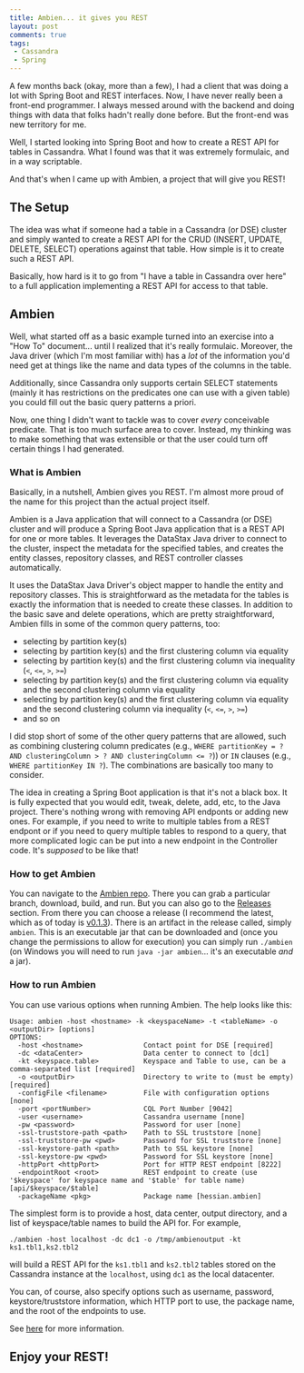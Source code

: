 ```yaml
---
title: Ambien... it gives you REST
layout: post
comments: true
tags:
 - Cassandra
 - Spring
---
```


A few months back (okay, more than a few), I had a client that was doing a lot with Spring Boot and REST interfaces. Now, I have never really been a front-end programmer. I always messed around with the backend and doing things with data that folks hadn't really done before. But the front-end was new territory for me.

Well, I started looking into Spring Boot and how to create a REST API for tables in Cassandra. What I found was that it was extremely formulaic, and in a way scriptable.  

And that's when I came up with Ambien, a project that will give you REST!

<!--excerpt-->

## The Setup

The idea was what if someone had a table in a Cassandra (or DSE) cluster and simply wanted to create a REST API for the CRUD (INSERT, UPDATE, DELETE, SELECT) operations against that table. How simple is it to create such a REST API.

Basically, how hard is it to go from "I have a table in Cassandra over here" to a full application implementing a REST API for access to that table.

## Ambien

Well, what started off as a basic example turned into an exercise into a "How To" document... until I realized that it's really formulaic. Moreover, the Java driver (which I'm most familiar with) has a _lot_ of the information you'd need get at things like the name and data types of the columns in the table.

Additionally, since Cassandra only supports certain SELECT statements (mainly it has restrictions on the predicates one can use with a given table) you could fill out the basic query patterns a priori.

Now, one thing I didn't want to tackle was to cover _every_ conceivable predicate. That is too much surface area to cover. Instead, my thinking was to make something that was extensible or that the user could turn off certain things I had generated.

### What is Ambien

Basically, in a nutshell, Ambien gives you REST. I'm almost more proud of the name for this project than the actual project itself.

Ambien is a Java application that will connect to a Cassandra (or DSE) cluster and will produce a Spring Boot Java application that is a REST API for one or more tables. It leverages the DataStax Java driver to connect to the cluster, inspect the metadata for the specified tables, and creates the entity classes, repository classes, and REST controller classes automatically.

It uses the DataStax Java Driver's object mapper to handle the entity and repository classes. This is straightforward as the metadata for the tables is exactly the information that is needed to create these classes. In addition to the basic save and delete operations, which are pretty straightforward, Ambien fills in some of the common query patterns, too:
* selecting by partition key(s)
* selecting by partition key(s) and the first clustering column via equality
* selecting by partition key(s) and the first clustering column via inequality (`<`, `<=`, `>`, `>=`)
* selecting by partition key(s) and the first clustering column via equality and the second clustering column via equality
* selecting by partition key(s) and the first clustering column via equality and the second clustering column via inequality (`<`, `<=`, `>`, `>=`)
* and so on

I did stop short of some of the other query patterns that are allowed, such as combining clustering column predicates (e.g., `WHERE partitionKey = ? AND clusteringColumn > ? AND clusteringColumn <= ?`)) or `IN` clauses (e.g., `WHERE partitionKey IN ?`). The combinations are basically too many to consider.

The idea in creating a Spring Boot application is that it's not a black box. It is fully expected that you would edit, tweak, delete, add, etc, to the Java project. There's nothing wrong with removing API endponts or adding new ones. For example, if you need to write to multiple tables from a REST endpont or if you need to query multiple tables to respond to a query, that more complicated logic can be put into a new endpoint in the Controller code. It's _supposed_ to be like that!

### How to get Ambien

You can navigate to the [Ambien repo](https://github.com/brianmhess/ambien). There you can grab a particular branch, download, build, and run. But you can also go to the [Releases](https://github.com/brianmhess/ambien/releases) section. From there you can choose a release (I recommend the latest, which as of today is [v0.1.3](https://github.com/brianmhess/ambien/releases/tag/v0.1.3)). There is an artifact in the release called, simply `ambien`. This is an executable jar that can be downloaded and (once you change the permissions to allow for execution) you can simply run `./ambien` (on Windows you will need to run `java -jar ambien`... it's an executable _and_ a jar).

### How to run Ambien

You can use various options when running Ambien. The help looks like this:
```
Usage: ambien -host <hostname> -k <keyspaceName> -t <tableName> -o <outputDir> [options]
OPTIONS:
  -host <hostname>               Contact point for DSE [required]
  -dc <dataCenter>               Data center to connect to [dc1]
  -kt <keyspace.table>           Keyspace and Table to use, can be a comma-separated list [required]
  -o <outputDir>                 Directory to write to (must be empty) [required]
  -configFile <filename>         File with configuration options [none]
  -port <portNumber>             CQL Port Number [9042]
  -user <username>               Cassandra username [none]
  -pw <password>                 Password for user [none]
  -ssl-truststore-path <path>    Path to SSL truststore [none]
  -ssl-truststore-pw <pwd>       Password for SSL truststore [none]
  -ssl-keystore-path <path>      Path to SSL keystore [none]
  -ssl-keystore-pw <pwd>         Password for SSL keystore [none]
  -httpPort <httpPort>           Port for HTTP REST endpoint [8222]
  -endpointRoot <root>           REST endpoint to create (use '$keyspace' for keyspace name and '$table' for table name) [api/$keyspace/$table]
  -packageName <pkg>             Package name [hessian.ambien]
```

The simplest form is to provide a host, data center, output directory, and a list of keyspace/table names to build the API for. For example,
```
./ambien -host localhost -dc dc1 -o /tmp/ambienoutput -kt ks1.tbl1,ks2.tbl2
```
will build a REST API for the `ks1.tbl1` and `ks2.tbl2` tables stored on the Cassandra instance at the `localhost`, using `dc1` as the local datacenter.

You can, of course, also specify options such as username, password, keystore/truststore information, which HTTP port to use, the package name, and the root of the endpoints to use.

See [here](https://github.com/brianmhess/ambien) for more information.

## Enjoy your REST!




